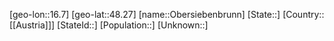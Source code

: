 ﻿---
location: [48.27,16.7]
type: City
tags:
- geo/City


SpocWebEntityId: 33045
isDeleted: false
confidential: public

---
[geo-lon::16.7]
[geo-lat::48.27]
[name::Obersiebenbrunn]
[State::]
[Country::[[Austria]]]
[StateId::]
[Population::]
[Unknown::]

